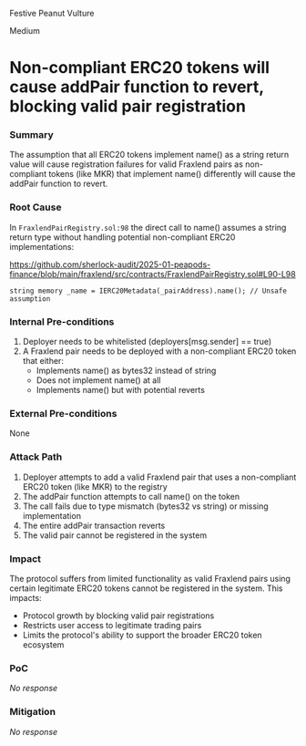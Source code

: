 Festive Peanut Vulture

Medium

# Non-compliant ERC20 tokens will cause addPair function to revert, blocking valid pair registration

### Summary

The assumption that all ERC20 tokens implement name() as a string return value will cause registration failures for valid Fraxlend pairs as non-compliant tokens (like MKR) that implement name() differently will cause the addPair function to revert.


### Root Cause

In `FraxlendPairRegistry.sol:98` the direct call to name() assumes a string return type without handling potential non-compliant ERC20 implementations:

https://github.com/sherlock-audit/2025-01-peapods-finance/blob/main/fraxlend/src/contracts/FraxlendPairRegistry.sol#L90-L98

```solidity
string memory _name = IERC20Metadata(_pairAddress).name(); // Unsafe assumption
```


### Internal Pre-conditions

1. Deployer needs to be whitelisted (deployers[msg.sender] == true)
2. A Fraxlend pair needs to be deployed with a non-compliant ERC20 token that either:
   - Implements name() as bytes32 instead of string
   - Does not implement name() at all
   - Implements name() but with potential reverts


### External Pre-conditions

None

### Attack Path

1. Deployer attempts to add a valid Fraxlend pair that uses a non-compliant ERC20 token (like MKR) to the registry
2. The addPair function attempts to call name() on the token
3. The call fails due to type mismatch (bytes32 vs string) or missing implementation
4. The entire addPair transaction reverts
5. The valid pair cannot be registered in the system

### Impact

The protocol suffers from limited functionality as valid Fraxlend pairs using certain legitimate ERC20 tokens cannot be registered in the system. This impacts:
- Protocol growth by blocking valid pair registrations
- Restricts user access to legitimate trading pairs
- Limits the protocol's ability to support the broader ERC20 token ecosystem

### PoC

_No response_

### Mitigation

_No response_